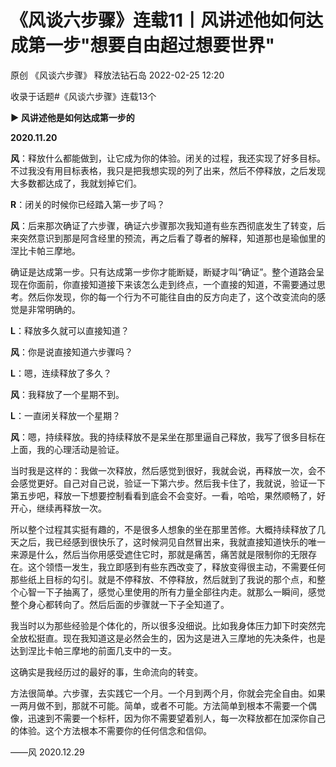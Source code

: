 # 《风谈六步骤》连载11丨风讲述他如何达成第一步"想要自由超过想要世界"

原创 《风谈六步骤》 释放法钻石岛 2022-02-25 12:20

收录于话题#《风谈六步骤》连载13个

 




**► 风讲述他是如何达成第一步的**

**2020.11.20**

**风**：释放什么都能做到，让它成为你的体验。闭关的过程，我还实现了好多目标。不过我没有用目标表格，我只是把我想实现的列了出来，然后不停释放，之后发现大多数都达成了，我就划掉它们。

**R**：闭关的时候你已经踏入第一步了吗？

**风**：后来那次确证了六步骤，确证六步骤那次我知道有些东西彻底发生了转变，后来突然意识到那是阿含经里的预流，再之后看了尊者的解释，知道那也是瑜伽里的涅比卡帕三摩地。

确证是达成第一步。只有达成第一步你才能断疑，断疑才叫“确证”。整个道路会呈现在你面前，你直接知道接下来该怎么走到终点，一个直接的知道，不需要通过思考。然后你发现，你的每一个行为不可能往自由的反方向走了，这个改变流向的感觉是非常明确的。

**L**：释放多久就可以直接知道？

**风**：你是说直接知道六步骤吗？

**L**：嗯，连续释放了多久？

**风**：我释放了一个星期不到。

**L**：一直闭关释放一个星期？

**风**：嗯，持续释放。我的持续释放不是呆坐在那里逼自己释放，我写了很多目标在上面，我的心理活动是验证。

当时我是这样的：我做一次释放，然后感觉到很好，我就会说，再释放一次，会不会感觉更好。自己对自己说，验证一下第六步。然后我卡住了，我就说，验证一下第五步吧，释放一下想要控制看看到底会不会变好。一看，哈哈，果然顺畅了，好开心，继续再释放一次。

所以整个过程其实挺有趣的，不是很多人想象的坐在那里苦修。大概持续释放了几天之后，我已经感到很快乐了，这时候洞见自然冒出来，我就直接知道快乐的唯一来源是什么，然后当你用感受遮住它时，那就是痛苦，痛苦就是限制你的无限存在。这个领悟一发生，我立即感到有些东西改变了，释放变得很主动，不需要任何那些纸上目标的勾引。就是不停释放、不停释放，然后就到了我说的那个点，和整个心智一下子抽离了，感觉心里使用的所有力量全部往内走。就那么一瞬间，感觉整个身心都转向了。然后后面的步骤就一下子全知道了。

我当时以为那些经验是个体化的，所以很多没细说。比如我身体压力卸下时突然完全放松挺直。现在我知道这是必然会生的，因为这是进入三摩地的先决条件，也是达到涅比卡帕三摩地的前面几支中的一支。

这确实是我经历过的最好的事，生命流向的转变。

方法很简单。六步骤，去实践它一个月。一个月到两个月，你就会完全自由。如果一两月做不到，那就不可能。简单，或者不可能。方法简单到根本不需要一个偶像，迅速到不需要一个标杆，因为你不需要望着别人，每一次释放都在加深你自己的体验。这个方法根本不需要你的任何信念和信仰。

——风 2020.12.29
